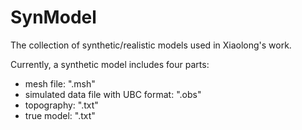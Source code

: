 # SynModel
The collection of synthetic/realistic models used in Xiaolong's work.

Currently, a synthetic model includes four parts:
 - mesh file: ".msh"
 - simulated data file with UBC format: ".obs"
 - topography: ".txt"
 - true model: ".txt"
